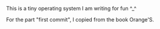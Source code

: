 This is a tiny operating system I am writing for fun ^_^

For the part "first commit", I copied from the book Orange'S.
